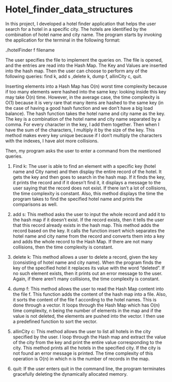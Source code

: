 # Hotel_finder_data_structures

In this project, I developed a hotel finder application that helps the user search for a hotel in a specific city. The hotels are identified by the combination of hotel name and city name. The program starts by invoking the application for the terminal in the following format:

./hotelFinder f filename

The user specifies the file to implement the queries on. The file is opened, and the entries are read into the Hash Map. The Key and Values are inserted into the hash map. Then the user can choose to perform any of the following queries: find k, add s ,delete k, dump f, allinCity c, quit.

Inserting elements into a Hash Map has O(n) worst time complexity because if too many elements were hashed into the same key: looking inside this key may take O(n) time. However, in the average case, the time complexity is O(1) because it is very rare that many items are hashed to the same key (in the case of having a good hash function and we don’t have a big load balance). The hash function takes the hotel name and city name as the key. The key is a combination of the hotel name and city name separated by a comma. For every character in the key, I add them together. Then when I have the sum of the characters, I multiply it by the size of the key. This method makes every key unique because if I don’t multiply the characters with the indexes, I have alot more collisions.

Then, my program asks the user to enter a command from the mentioned queries.

1. Find k: The user is able to find an element with a specific key (hotel name and City name) and then display the entire record of the hotel. It gets the key and then goes to search in the hash map. If it finds the key, it prints the record and if it doesn’t find it, it displays a message to the user saying that the record does not exist. If there isn’t a lot of collisions, the time complexity is constant. Also, this method displays the time the program takes to find the specified hotel name and prints the comparisons as well.
  
2. add s: This method asks the user to input the whole record and add it to the hash map if it doesn’t exist. If the record exists, then it tells the user that this record already exists in the hash map. This method adds the record based on the key. It calls the function insert which separates the hotel name and city name from the record and converts them into a key and adds the whole record to the Hash Map. If there are not many collisions, then the time complexity is constant.
  
3. delete k: This method allows a user to delete a record, given the key (consisting of hotel name and city name). When the program finds the key of the specified hotel it replaces its value with the word “deleted”. If no such element exists, then it prints out an error message to the user. Again, if there aren’t many collisions, the time complexity is constant.

4. dump f: This method allows the user to read the Hash Map content into the file f. This function adds the content of the hash map into a file. Also, it sorts the content of the file f according to the hotel names. This is done through a vector. It loops through the Hash Map which has O(n) time complexity, n being the number of elements in the map and if the value is not deleted, the elements are pushed into the vector. I then use a predefined function to sort the vector.

5. allinCity c: This method allows the user to list all hotels in the city specified by the user. I loop through the Hash map and extract the value of the city from the key and print the entire value corresponding to the city. This method prints all the hotels in the specified city. If the city is not found an error message is printed. The time complexity of this operation is O(n) in which n is the number of records in the map.

6. quit: If the user enters quit in the command line, the program terminates gracefully deleting the dynamically allocated memory.
